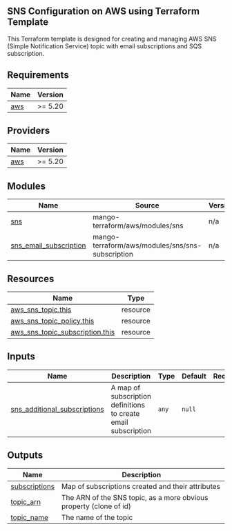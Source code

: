 <!-- BEGIN_TF_DOCS -->
## SNS Configuration on AWS using Terraform Template

This Terraform template is designed for creating and managing AWS SNS (Simple Notification Service) topic with email subscriptions and SQS subscription.


## Requirements

| Name | Version |
|------|---------|
| <a name="requirement_aws"></a> [aws](#requirement\_aws) | >= 5.20 |

## Providers

| Name | Version |
|------|---------|
| <a name="provider_aws"></a> [aws](#provider\_aws) | >= 5.20 |

## Modules

| Name | Source | Version |
|------|--------|---------|
| <a name="module_sns"></a> [sns](#module\_sns) | mango-terraform/aws/modules/sns | n/a |
| <a name="module_sns_email_subscription"></a> [sns\_email\_subscription](#module\_sns\_email\_subscription) | mango-terraform/aws/modules/sns/sns-subscription | n/a |

## Resources

| Name | Type |
|------|------|
| [aws_sns_topic.this](https://registry.terraform.io/providers/hashicorp/aws/latest/docs/resources/sns_topic) | resource |
| [aws_sns_topic_policy.this](https://registry.terraform.io/providers/hashicorp/aws/latest/docs/resources/sns_topic_policy) | resource |
| [aws_sns_topic_subscription.this](https://registry.terraform.io/providers/hashicorp/aws/latest/docs/resources/sns_topic_subscription) | resource |

## Inputs

| Name | Description | Type | Default | Required |
|------|-------------|------|---------|:--------:|
| <a name="input_sns_email_subscriptions"></a> [sns\_additional\_subscriptions](#input\_sns\_additional\_subscriptions) | A map of subscription definitions to create email subscription | `any` | `null` | no |

## Outputs

| Name | Description |
|------|-------------|
| <a name="output_subscriptions"></a> [subscriptions](#output\_subscriptions) | Map of subscriptions created and their attributes |
| <a name="output_topic_arn"></a> [topic\_arn](#output\_topic\_arn) | The ARN of the SNS topic, as a more obvious property (clone of id) |
| <a name="output_topic_name"></a> [topic\_name](#output\_topic\_name) | The name of the topic |
<!-- END_TF_DOCS -->
